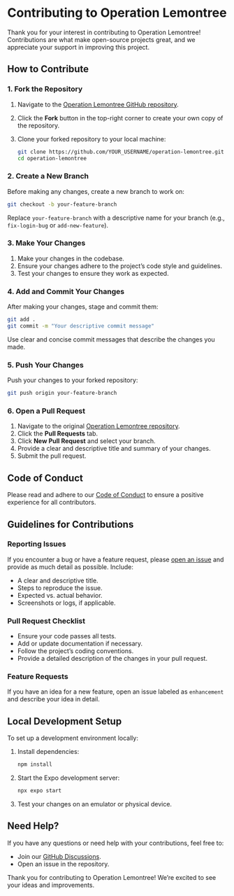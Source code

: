 # Contributing to Operation Lemontree

Thank you for your interest in contributing to Operation Lemontree!
Contributions are what make open-source projects great, and we appreciate your
support in improving this project.

## How to Contribute

### 1. Fork the Repository

1. Navigate to the
   [Operation Lemontree GitHub repository](https://github.com/JosDaw/operation-lemontree).
2. Click the **Fork** button in the top-right corner to create your own copy of
   the repository.
3. Clone your forked repository to your local machine:

   ```bash
   git clone https://github.com/YOUR_USERNAME/operation-lemontree.git
   cd operation-lemontree
   ```

### 2. Create a New Branch

Before making any changes, create a new branch to work on:

```bash
git checkout -b your-feature-branch
```

Replace `your-feature-branch` with a descriptive name for your branch (e.g.,
`fix-login-bug` or `add-new-feature`).

### 3. Make Your Changes

1. Make your changes in the codebase.
2. Ensure your changes adhere to the project’s code style and guidelines.
3. Test your changes to ensure they work as expected.

### 4. Add and Commit Your Changes

After making your changes, stage and commit them:

```bash
git add .
git commit -m "Your descriptive commit message"
```

Use clear and concise commit messages that describe the changes you made.

### 5. Push Your Changes

Push your changes to your forked repository:

```bash
git push origin your-feature-branch
```

### 6. Open a Pull Request

1. Navigate to the original
   [Operation Lemontree repository](https://github.com/JosDaw/operation-lemontree).
2. Click the **Pull Requests** tab.
3. Click **New Pull Request** and select your branch.
4. Provide a clear and descriptive title and summary of your changes.
5. Submit the pull request.

## Code of Conduct

Please read and adhere to our [Code of Conduct](CODE_OF_CONDUCT.md) to ensure a
positive experience for all contributors.

## Guidelines for Contributions

### Reporting Issues

If you encounter a bug or have a feature request, please
[open an issue](https://github.com/JosDaw/operation-lemontree/issues) and
provide as much detail as possible. Include:

- A clear and descriptive title.
- Steps to reproduce the issue.
- Expected vs. actual behavior.
- Screenshots or logs, if applicable.

### Pull Request Checklist

- Ensure your code passes all tests.
- Add or update documentation if necessary.
- Follow the project’s coding conventions.
- Provide a detailed description of the changes in your pull request.

### Feature Requests

If you have an idea for a new feature, open an issue labeled as `enhancement`
and describe your idea in detail.

## Local Development Setup

To set up a development environment locally:

1. Install dependencies:

   ```bash
   npm install
   ```

2. Start the Expo development server:

   ```bash
   npx expo start
   ```

3. Test your changes on an emulator or physical device.

## Need Help?

If you have any questions or need help with your contributions, feel free to:

- Join our
  [GitHub Discussions](https://github.com/JosDaw/operation-lemontree/discussions).
- Open an issue in the repository.

Thank you for contributing to Operation Lemontree! We’re excited to see your
ideas and improvements.
